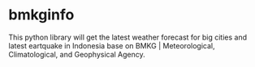 # bmkginfo
This python library will get the latest weather forecast for big cities and latest eartquake in Indonesia base on BMKG | Meteorological, Climatological, and Geophysical Agency.

